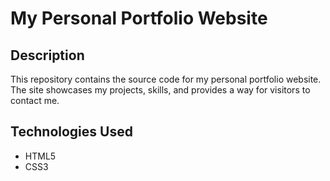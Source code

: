 # My Personal Portfolio Website 

## Description 

This repository contains the source code for my personal portfolio website. The site showcases my projects, skills, and provides a way for visitors to contact me. 

## Technologies Used 

* HTML5 
* CSS3 